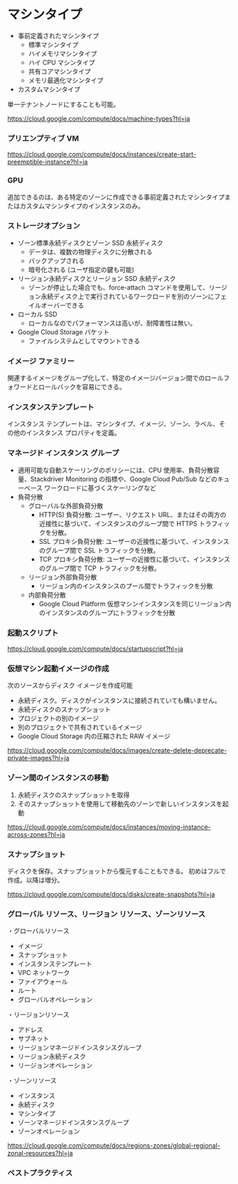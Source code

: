 
# マシンタイプ

* 事前定義されたマシンタイプ
  * 標準マシンタイプ
  * ハイメモリマシンタイプ
  * ハイ CPU マシンタイプ
  * 共有コアマシンタイプ
  * メモリ最適化マシンタイプ
* カスタムマシンタイプ

単一テナントノードにすることも可能。

https://cloud.google.com/compute/docs/machine-types?hl=ja

### プリエンプティブ VM

https://cloud.google.com/compute/docs/instances/create-start-preemptible-instance?hl=ja

### GPU

追加できるのは、ある特定のゾーンに作成できる事前定義されたマシンタイプまたはカスタムマシンタイプのインスタンスのみ。

### ストレージオプション

* ゾーン標準永続ディスクとゾーン SSD 永続ディスク
  * データは、複数の物理ディスクに分散される
  * バックアップされる
  * 暗号化される (ユーザ指定の鍵も可能)
* リージョン永続ディスクとリージョン SSD 永続ディスク
  * ゾーンが停止した場合でも、force-attach コマンドを使用して、リージョン永続ディスク上で実行されているワークロードを別のゾーンにフェイルオーバーできる
* ローカル SSD
  * ローカルなのでパフォーマンスは高いが、耐障害性は無い。
* Google Cloud Storage バケット
  * ファイルシステムとしてマウントできる

### イメージ ファミリー

関連するイメージをグループ化して、特定のイメージバージョン間でのロールフォワードとロールバックを容易にできる。

### インスタンステンプレート

インスタンス テンプレートは、マシンタイプ、イメージ、ゾーン、ラベル、その他のインスタンス プロパティを定義。

### マネージド インスタンス グループ

* 適用可能な自動スケーリングのポリシーには、CPU 使用率、負荷分散容量、Stackdriver Monitoring の指標や、Google Cloud Pub/Sub などのキューベース ワークロードに基づくスケーリングなど
* 負荷分散
  * グローバルな外部負荷分散
    * HTTP(S) 負荷分散: ユーザー、リクエスト URL、またはその両方の近接性に基づいて、インスタンスのグループ間で HTTPS トラフィックを分散。
    * SSL プロキシ負荷分散: ユーザーの近接性に基づいて、インスタンスのグループ間で SSL トラフィックを分散。
    * TCP プロキシ負荷分散: ユーザーの近接性に基づいて、インスタンスのグループ間で TCP トラフィックを分散。
  * リージョン外部負荷分散
    * リージョン内のインスタンスのプール間でトラフィックを分散
  * 内部負荷分散
    * Google Cloud Platform 仮想マシンインスタンスを同じリージョン内のインスタンスのグループにトラフィックを分散

### 起動スクリプト

https://cloud.google.com/compute/docs/startupscript?hl=ja

### 仮想マシン起動イメージの作成

次のソースからディスク イメージを作成可能

* 永続ディスク。ディスクがインスタンスに接続されていても構いません。
* 永続ディスクのスナップショット
* プロジェクトの別のイメージ
* 別のプロジェクトで共有されているイメージ
* Google Cloud Storage 内の圧縮された RAW イメージ

https://cloud.google.com/compute/docs/images/create-delete-deprecate-private-images?hl=ja

### ゾーン間のインスタンスの移動

1. 永続ディスクのスナップショットを取得
1. そのスナップショットを使用して移動先のゾーンで新しいインスタンスを起動

https://cloud.google.com/compute/docs/instances/moving-instance-across-zones?hl=ja

### スナップショット

ディスクを保存。スナップショットから復元することもできる。
初めはフルで作成。以降は増分。

https://cloud.google.com/compute/docs/disks/create-snapshots?hl=ja

### グローバル リソース、リージョン リソース、ゾーンリソース

・グローバルリソース

* イメージ
* スナップショット
* インスタンステンプレート
* VPC ネットワーク
* ファイアウォール
* ルート
* グローバルオペレーション

・リージョンリソース

* アドレス
* サブネット
* リージョンマネージドインスタンスグループ
* リージョン永続ディスク
* リージョンオペレーション

・ゾーンリソース

* インスタンス
* 永続ディスク
* マシンタイプ
* ゾーンマネージドインスタンスグループ
* ゾーンオペレーション

https://cloud.google.com/compute/docs/regions-zones/global-regional-zonal-resources?hl=ja

### ベストプラクティス
